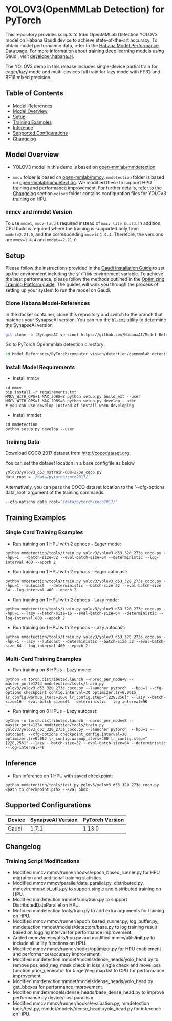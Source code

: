 # YOLOV3(OpenMMLab Detection) for PyTorch
This repository provides scripts to train OpenMMLab Detection YOLOV3 model on Habana Gaudi device to achieve state-of-the-art accuracy. To obtain model performance data, refer to the [Habana Model Performance Data page](https://developer.habana.ai/resources/habana-training-models/#performance).
For more information about training deep learning models using Gaudi, visit [developer.habana.ai](https://developer.habana.ai/resources/).

The YOLOV3 demo in this release includes single-device partial train for eager/lazy mode and multi-devices full train for lazy mode with FP32 and BF16 mixed precision.

## Table of Contents
- [Model-References](../../../../README.md)
- [Model Overview](#model-overview)
- [Setup](#setup)
- [Training Examples](#training-examples)
- [Inference](#inference)
- [Supported Configurations](#supported-configurations)
- [Changelog](#changelog)


## Model Overview
- YOLOV3 model in this demo is based on [open-mmlab/mmdetection](https://github.com/open-mmlab/mmdetection/tree/master/configs/yolo)

- `mmcv` folder is based on  [open-mmlab/mmcv](https://github.com/open-mmlab/mmcv/tree/v1.4.4). `mmdetection` folder is based on [open-mmlab/mmdetection](https://github.com/open-mmlab/mmdetection/tree/v2.21.0). We modified these to support HPU training and performance improvement. For further details, refer to the [Changelog](#changelog) section.`yolov3` folder contains configuration files for YOLOV3 training on HPU.

### mmcv and mmdet Version
To use `mmdet`, `mmcv-full`is required instead of `mmcv lite build`. In addition, CPU build is required where the training is supported only from `mmdet=2.21.0`, and the corresponding `mmcv` is `1.4.4`. Therefore, the versions are `mmcv=1.4.4` and `mmdet==2.21.0`.

## Setup
Please follow the instructions provided in the [Gaudi Installation Guide](https://docs.habana.ai/en/latest/Installation_Guide/index.html) 
to set up the environment including the `$PYTHON` environment variable. To achieve the best performance, please follow the methods outlined in the [Optimizing Training Platform guide](https://docs.habana.ai/en/latest/PyTorch/Model_Optimization_PyTorch/Optimization_in_Training_Platform.html).
The guides will walk you through the process of setting up your system to run the model on Gaudi.  

### Clone Habana Model-References
In the docker container, clone this repository and switch to the branch that
matches your SynapseAI version. You can run the
[`hl-smi`](https://docs.habana.ai/en/latest/Management_and_Monitoring/System_Management_Tools_Guide/System_Management_Tools.html#hl-smi-utility-options) utility to determine the SynapseAI version

```bash
git clone -b [SynapseAI version] https://github.com/HabanaAI/Model-References
```

Go to PyTorch Openmmlab detection directory:
```bash
cd Model-References/PyTorch/computer_vision/detection/openmmlab_detection
```

### Install Model Requirements
- Install mmcv
```
cd mmcv
pip install -r requirements.txt
MMCV_WITH_OPS=1 MAX_JOBS=8 python setup.py build_ext --user
MMCV_WITH_OPS=1 MAX_JOBS=8 python setup.py develop --user
# you can use develop instead of install when developing
```

- Install mmdet
```
cd mmdetection
python setup.py develop --user
```

### Training Data
Download COCO 2017 dataset from http://cocodataset.org.

You can set the dataset location in a base configfile as below.
```bash
yolov3/yolov3_d53_mstrain-608-273e_coco.py
data_root = '/data/pytorch/coco2017/'
```

Alternatively, you can pass the COCO dataset location to the '--cfg-options data_root' argument of the training commands.
```bash
--cfg-options data_root='/data/pytorch/coco2017/'
```

## Training Examples
### Single Card Training Examples
- Run training on 1 HPU with 2 ephocs - Eager mode:
```
python mmdetection/tools/train.py yolov3/yolov3_d53_320_273e_coco.py --hpu=1  --batch-size=32 --eval-batch-size=64 --deterministic --log-interval 400 --epoch 2
```

- Run training on 1 HPU with 2 ephocs - Eager autocast:
```
python mmdetection/tools/train.py yolov3/yolov3_d53_320_273e_coco.py --hpu=1 --autocast  --deterministic --batch-size 32 --eval-batch-size 64 --log-interval 400 --epoch 2
```

- Run training on 1 HPU with 2 ephocs - Lazy mode:
```
python mmdetection/tools/train.py yolov3/yolov3_d53_320_273e_coco.py --hpu=1 --lazy --batch-size=16 --eval-batch-size=64 --deterministic --log-interval 800 --epoch 2
```

- Run training on 1 HPU with 2 ephocs - Lazy autocast:
```
python mmdetection/tools/train.py yolov3/yolov3_d53_320_273e_coco.py --hpu=1 --lazy --autocast --deterministic --batch-size 32 --eval-batch-size 64 --log-interval 400 --epoch 2
```

### Multi-Card Training Examples
- Run training on 8 HPUs - Lazy mode:
```
python -m torch.distributed.launch --nproc_per_node=8 --master_port=1234 mmdetection/tools/train.py yolov3/yolov3_d53_320_273e_coco.py --launcher pytorch  --hpu=1 --cfg-options checkpoint_config.interval=30 optimizer.lr=0.0015 lr_config.warmup_iters=1000 lr_config.step="[228,256]" --lazy --batch-size=16 --eval-batch-size=64 --deterministic --log-interval=96
```

- Run training on 8 HPUs - Lazy autocast:
```
python -m torch.distributed.launch --nproc_per_node=8 --master_port=1234 mmdetection/tools/train.py yolov3/yolov3_d53_320_273e_coco.py --launcher pytorch  --hpu=1 --autocast  --cfg-options checkpoint_config.interval=30 optimizer.lr=0.002 lr_config.warmup_iters=400 lr_config.step="[228,256]" --lazy --batch-size=32 --eval-batch-size=64 --deterministic --log-interval=48
```

## Inference
- Run inference on 1 HPU with saved checkpoint:
```
python mmdetection/tools/test.py yolov3/yolov3_d53_320_273e_coco.py <path to checkpoint.pth> --eval bbox
```

## Supported Configurations
| Device | SynapseAI Version | PyTorch Version |
|--------|-------------------|-----------------|
| Gaudi  | 1.7.1            | 1.13.0          |

## Changelog
### Training Script Modifications
- Modified mmcv mmcv/runner/hooks/epoch_based_runner.py for HPU migration and additional training statistics.
- Modified mmcv mmcv/parallel/data_parallel.py, distributed.py, mmcv/runner/dist_utils.py to
support single and distributed training on HPU.
- Modified mmdetection mmdet/apis/train.py to support DistributedDataParallel on HPU.
- Mofidied mmdetection tools/train.py to add extra arguments for training on HPU.
- Modified mmcv mmcv/runner/epoch_based_runner.py, log_buffer.py, mmdetection mmdet/models/detectors/base.py
to log training result based on logging interval for performance improvement.
- Added mmcv/mmcv/utils/hpu.py and modified mmcv/utils/__init__.py to include all utility functions on HPU.
- Modified mmcv mmcv/runner/hooks/optimizer.py for HPU enablement and performance/accuracy improvement.
- Modified mmdetection mmdet/models/dense_heads/yolo_head.py to remove pos_and_neg_mask check in loss_single
check and move loss function prior_generator for target/neg map list to CPU for performance improvement.
- Modified mmdetection mmdet/models/dense_heads/yolo_head.py get_bboxes for performance improvement.
- Modified mmdet/models/dense_heads/base_dense_head.py to improve performance by device/host parallism
- Modified mmcv mmcv/runner/hooks/evaluation.py, mmdetection tools/test.py, mmdet/models/dense_heads/yolo_head.py
for inference on HPU.
